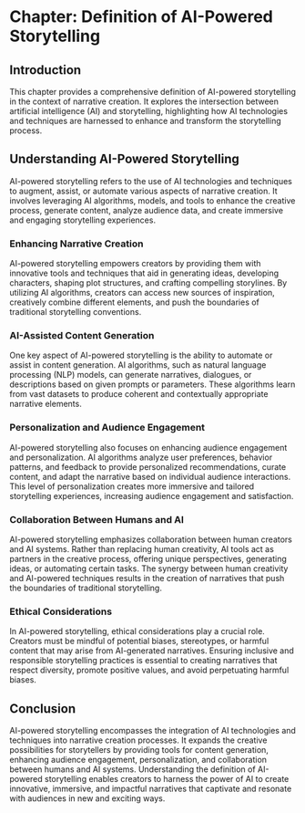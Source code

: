 Chapter: Definition of AI-Powered Storytelling
==============================================

Introduction
------------

This chapter provides a comprehensive definition of AI-powered storytelling in the context of narrative creation. It explores the intersection between artificial intelligence (AI) and storytelling, highlighting how AI technologies and techniques are harnessed to enhance and transform the storytelling process.

Understanding AI-Powered Storytelling
-------------------------------------

AI-powered storytelling refers to the use of AI technologies and techniques to augment, assist, or automate various aspects of narrative creation. It involves leveraging AI algorithms, models, and tools to enhance the creative process, generate content, analyze audience data, and create immersive and engaging storytelling experiences.

### Enhancing Narrative Creation

AI-powered storytelling empowers creators by providing them with innovative tools and techniques that aid in generating ideas, developing characters, shaping plot structures, and crafting compelling storylines. By utilizing AI algorithms, creators can access new sources of inspiration, creatively combine different elements, and push the boundaries of traditional storytelling conventions.

### AI-Assisted Content Generation

One key aspect of AI-powered storytelling is the ability to automate or assist in content generation. AI algorithms, such as natural language processing (NLP) models, can generate narratives, dialogues, or descriptions based on given prompts or parameters. These algorithms learn from vast datasets to produce coherent and contextually appropriate narrative elements.

### Personalization and Audience Engagement

AI-powered storytelling also focuses on enhancing audience engagement and personalization. AI algorithms analyze user preferences, behavior patterns, and feedback to provide personalized recommendations, curate content, and adapt the narrative based on individual audience interactions. This level of personalization creates more immersive and tailored storytelling experiences, increasing audience engagement and satisfaction.

### Collaboration Between Humans and AI

AI-powered storytelling emphasizes collaboration between human creators and AI systems. Rather than replacing human creativity, AI tools act as partners in the creative process, offering unique perspectives, generating ideas, or automating certain tasks. The synergy between human creativity and AI-powered techniques results in the creation of narratives that push the boundaries of traditional storytelling.

### Ethical Considerations

In AI-powered storytelling, ethical considerations play a crucial role. Creators must be mindful of potential biases, stereotypes, or harmful content that may arise from AI-generated narratives. Ensuring inclusive and responsible storytelling practices is essential to creating narratives that respect diversity, promote positive values, and avoid perpetuating harmful biases.

Conclusion
----------

AI-powered storytelling encompasses the integration of AI technologies and techniques into narrative creation processes. It expands the creative possibilities for storytellers by providing tools for content generation, enhancing audience engagement, personalization, and collaboration between humans and AI systems. Understanding the definition of AI-powered storytelling enables creators to harness the power of AI to create innovative, immersive, and impactful narratives that captivate and resonate with audiences in new and exciting ways.
